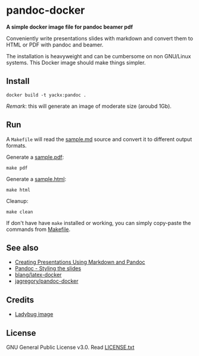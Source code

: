 # pandoc-docker

**A simple docker image file for pandoc beamer pdf**

Conveniently write presentations slides with markdown and convert them to HTML or PDF with pandoc and beamer.

The installation is heavyweight and can be cumbersome on non GNU/Linux systems. This Docker image should make things simpler.

## Install

    docker build -t yackx:pandoc .

*Remark*: this will generate an image of moderate size (aroubd 1Gb).

## Run

A `Makefile` will read the [sample.md](sample/sample.md) source and convert it to different output formats.

Generate a [sample.pdf](sample/sample.pdf):

    make pdf

Generate a [sample.html](sample/sample.html):

    make html

Cleanup:

    make clean

If don't have have `make` installed or working, you can simply copy-paste the commands from [Makefile](Makefile).

## See also

* [Creating Presentations Using Markdown and Pandoc](https://www.youtube.com/watch?v=e-HqKSBZOXo)
* [Pandoc - Styling the slides](https://pandoc.org/MANUAL.html#styling-the-slides)
* [blang/latex-docker](https://github.com/blang/latex-docker)
* [jagregory/pandoc-docker](https://github.com/jagregory/pandoc-docker)

## Credits

* [Ladybug image](https://www.freeimages.com/photo/ladybird-1367182)

## License

GNU General Public License v3.0. Read [LICENSE.txt](LICENSE.txt)

